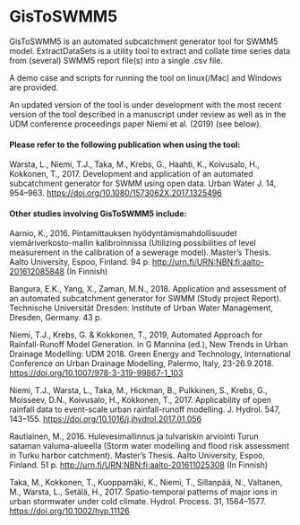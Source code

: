 # GisToSWMM5
GisToSWMM5 is an automated subcatchment generator tool for SWMM5 model.
ExtractDataSets is a utility tool to extract and collate time series data from (several) SWMM5 report file(s) into a single .csv file.

A demo case and scripts for running the tool on linux(/Mac) and Windows are provided. 

An updated version of the tool is under development with the most recent version of the tool described in a manuscript under review as well as in the UDM conference proceedings paper Niemi et al. (2019) (see below).

#### Please refer to the following publication when using the tool:  
Warsta, L., Niemi, T.J., Taka, M., Krebs, G., Haahti, K., Koivusalo, H., Kokkonen, T., 2017. Development and application of an automated subcatchment generator for SWMM using open data. Urban Water J. 14, 954–963. https://doi.org/10.1080/1573062X.2017.1325496

#### Other studies involving GisToSWMM5 include:  
Aarnio, K., 2016. Pintamittauksen hyödyntämismahdollisuudet viemäriverkosto-mallin kalibroinnissa (Utilizing possibilities of level measurement in the calibration of a sewerage model). Master’s Thesis. Aalto University, Espoo, Finland. 94 p. http://urn.fi/URN:NBN:fi:aalto-201612085848 (In Finnish)

Bangura, E.K., Yang, X., Zaman, M.N., 2018. Application and assessment of an automated subcatchment generator for SWMM (Study project Report). Technische Universität Dresden: Institute of Urban Water Management, Dresden, Germany. 43 p.

Niemi, T.J., Krebs, G. & Kokkonen, T., 2019, Automated Approach for Rainfall-Runoff Model Generation. in G Mannina (ed.), New Trends in Urban Drainage Modelling: UDM 2018. Green Energy and Technology, International Conference on Urban Drainage Modelling, Palermo, Italy, 23-26.9.2018. https://doi.org/10.1007/978-3-319-99867-1_103

Niemi, T.J., Warsta, L., Taka, M., Hickman, B., Pulkkinen, S., Krebs, G., Moisseev, D.N., Koivusalo, H., Kokkonen, T., 2017. Applicability of open rainfall data to event-scale urban rainfall-runoff modelling. J. Hydrol. 547, 143–155. https://doi.org/10.1016/j.jhydrol.2017.01.056

Rautiainen, M., 2016. Hulevesimallinnus ja tulvariskin arviointi Turun sataman valuma-alueella (Storm water modelling and flood risk assessment in Turku harbor catchment). Master’s Thesis. Aalto University, Espoo, Finland. 51 p. http://urn.fi/URN:NBN:fi:aalto-201611025308 (In Finnish)

Taka, M., Kokkonen, T., Kuoppamäki, K., Niemi, T., Sillanpää, N., Valtanen, M., Warsta, L., Setälä, H., 2017. Spatio-temporal patterns of major ions in urban stormwater under cold climate. Hydrol. Process. 31, 1564–1577. https://doi.org/10.1002/hyp.11126
